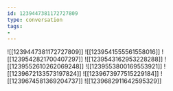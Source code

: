 ```yaml
---
id: 1239447381172727809
type: conversation
tags:
- 
---
```

![[1239447381172727809]]
![[1239541555561558016]]
![[1239542821700407297]]
![[1239543162953228288]]
![[1239552610262069248]]
![[1239553800169553921]]
![[1239672133573197824]]
![[1239673977515229184]]
![[1239674581369204737]]
![[1239682911642595329]]

